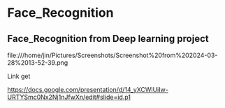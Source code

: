 # Face_Recognition

## Face_Recognition from Deep learning project


file:///home/jin/Pictures/Screenshots/Screenshot%20from%202024-03-28%2013-52-39.png

























Link get

https://docs.google.com/presentation/d/14_yXCWlUiIw-URTYSmc0Nx2Nj1nJfwXn/edit#slide=id.p1
